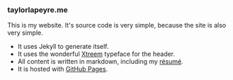 ### taylorlapeyre.me

This is my website. It's source code is very simple, because the site is also very simple.

- It uses Jekyll to generate itself.
- It uses the wonderful [Xtreem](http://www.myfonts.com/fonts/mawns/xtreem/) typeface for the header.
- All content is written in markdown, including my [résumé](/resume.md).
- It is hosted with [GitHub Pages](https://pages.github.com/).
